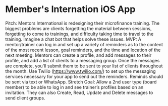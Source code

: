 # Member's Internation iOS App

Pitch: Mentors International is redesigning their microfinance training. 
The biggest problems are clients forgetting the material between sessions, forgetting to come to trainings, and difficulty taking time to travel to the training. Imagine a chat bot that helps solve these issues. 
MVP: A mentor/trainer can log in and set up a variety of reminders as to the content of the most recent lesson, goal reminders, and the time and location of the next meeting. Mentors can create a profile, and add messages to their profile, and add a list of clients to a messaging group. Once the messages are complete, you'll submit them to be sent to your list of clients throughout the month. Use Twilio (https://www.twilio.com/) to set up the messaging services necessary for your app to send out the reminders. Reminds should be sent via text or WhatsApp.
Stretch Goal: Allow a 2nd user type (board member) to be able to log in and see trainer’s profiles based on an invitation. They can also Create, Read, Update and Delete messages to send client groups.
